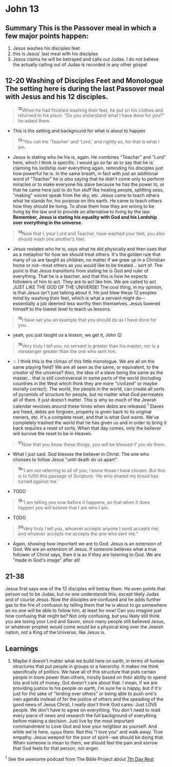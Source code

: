 # John 13

## Summary This is the Passover meal in which a few major points happen:
1. Jesus washes his disciples feet
2. this is Jesus' last meal with his disciples
3. Jesus claims he will be betrayed and calls out Judas. I do not believe the actually calling out of Judas is recorded
   in any other gospel

## 12-20 Washing of Disciples Feet and Monologue The setting here is during the last Passover meal with Jesus and his 12 disciples.

> <sup>**12**</sup>When he had finished washing their feet, he put on his clothes and returned to his place. “Do you understand what
>     I have done for you?” he asked them.
* This is the setting and background for what is about to happen

> <sup>**13**</sup>“You call me ‘Teacher’ and ‘Lord,’ and rightly so, for that is what I am.
* Jesus is stating who he his is, again. He combines "Teacher" and "Lord" here, which I think is specific. I would go so
  far as to say that he is claiming his lordship over everything again, reminding his disciples just how powerful he is.
  In the same breath, in fact with just an additional word of "Teacher" he is also saying that he didn't come only to
  perform miracles or to make everyone his slave because he has the power to, or that he came here just to do fun stuff
  like healing people, splitting seas, "making" voices speak from the sky, etc. Jesus came to teach others what he stands
  for, his purpose on this earth. He came to teach others how they should be living. To show them how they are wrong to
  be living by the law and to provide an alternative to living by the law. **Remember, Jesus is stating his equality with
  God and his Lordship over everything in the universe.**

> <sup>**14**</sup>Now that I, your Lord and Teacher, have washed your feet, you also should wash one another’s feet.
* Jesus restates who he is, says what he did physically and then uses that as a metaphor for how we should treat others.
  It's the golden rule that many of us are taught as children, no matter if we grew up in a Christian home or not--treat
  others as you would like to be treated... sort of. The point is that Jesus transitions from stating he is God and
  ruler of everything. That he is a teacher, and that this is how he expects followers of him to act. They are to act
  like him. We are called to act JUST LIKE THE GOD OF THE UNIVERSE! The cool thing, in my opinion, is that Jesus isn't
  just talking about it. He just blew these 12 peoples mind by washing their feet, which is what a servant might
  do--essentially a job deemed less worthy then themselves. Jesus lowered himself to the lowest level to teach us
  lessons.

> <sup>**15**</sup>I have set you an example that you should do as I have done for you.
* yeah, you just taught us a lesson, we get it, John :wink:

> <sup>**16**</sup>Very truly I tell you, no servant is greater than his master, nor is a messenger greater than the one who sent
>     him.
* :boom: I think this is the climax of this little monologue. We are all on the same playing field? We are all seen as
  the same, or equivalent, to the _creator of the universe_? Also, the idea of a slave being the same as the master...
  that is still controversial in some parts of the world (including countries in the West which think they are more
  "civilized" or maybe morally correct). The world, the people in the world, can create all sorts of pyramids of
  structure for people, but no matter what God permeates all of them. It just doesn't matter. This is why so much of the
  Jewish calendar revolves around these times when debts are released.<sup>1</sup> Slaves are freed, debts are forgiven, property is
  given back to its original owners, etc. It's a complete reset, and that is what God wants. We've completely trashed
  the world that he has given us and in order to bring it back requires a reset of sorts. When that day comes, only the
  believer will survive the reset to be in Heaven.

> <sup>**17**</sup>Now that you know these things, you will be blessed if you do them.
* What I just said. God blesses the believer in Christ. The one who chooses to follow Jesus "until death do us apart".

> <sup>**18**</sup>“I am not referring to all of you; I know those I have chosen. But this is to fulfill this passage of Scripture:
>     ‘He who shared my bread has turned against me.’
* TODO

> <sup>**19**</sup>“I am telling you now before it happens, so that when it does happen you will believe that I am who I am.
* TODO

> <sup>**20**</sup>Very truly I tell you, whoever accepts anyone I send accepts me; and whoever accepts me accepts the one who sent
> me.”
* Again, showing how important we are to God. Jesus is an extension of God. We are an extension of Jesus. If someone
    believes what a true follower of Christ says, then it is as if they are listening to God. We are "made in God's
    image" after all!

## 21-38
Jesus first says one of the 12 disciples will betray them. He even points that person out to be Judas, but no one
understands this, except likely Judas and of course Jesus. Now the disciples are confused and he adds further gas to the
fire of confusion by telling them that he is about to go somewhere an no one will be able to follow him, at least for
now! Can you imagine just how confusing that might be? Not only confusing, but you likely still think you are losing
your Lord and Savior, since many people still believed Jesus, or whatever prophet would come would be a physical king
over the Jewish nation, not a King of the Universe, like Jesus is.

## Learnings
1. Maybe it doesn't matter what we build here on earth, in terms of human structures that put people in groups or a
   hierarchy. It makes me think specifically of politics. We have all of this structure that puts certain people in more
   power than others, mostly based on their ability to spend lots and lots of money. Got doesn't care about that. I
   mean, if we are providing justice to his people on earth, I'm sure he is happy, but if it's just for the sake of
   "lording over others" or being able to push one's own agenda instead of for the justice of others and the speading of
   the good news of Jesus Christ, I really don't think God cares. Just LOVE people. We don't have to agree on
   everything. You don't need to read every piece of news and research the full background of everything before making a
   decision. Just live by the most important commandment to Love God and love your neighbor as yourself. And while we're
   here, `agape` them. Not this "I love you" and walk away. True empathy. Jesus weeped for the poor of spirit--we should
   be doing that. When someone is mean to them, we should feel the pain and sorrow that God feels for that person, not
   anger. 

<sup>1</sup> See the awesome podcast from The Bible Project about [7th Day
Rest](https://bibleproject.com/podcast/series/7th-day-rest-sabbath/)
